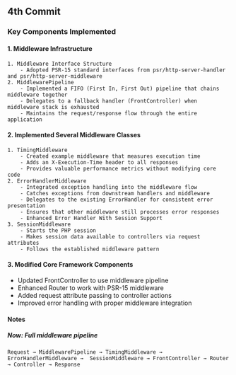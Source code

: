 

## 4th Commit

### Key Components Implemented
#### 1. Middleware Infrastructure
    1. Middleware Interface Structure
        - Adopted PSR-15 standard interfaces from psr/http-server-handler and psr/http-server-middleware
    2. MiddlewarePipeline
        - Implemented a FIFO (First In, First Out) pipeline that chains middleware together
        - Delegates to a fallback handler (FrontController) when middleware stack is exhausted
        - Maintains the request/response flow through the entire application
#### 2. Implemented Several Middleware Classes
    1. TimingMiddleware
        - Created example middleware that measures execution time
        - Adds an X-Execution-Time header to all responses
        - Provides valuable performance metrics without modifying core code
    2. ErrorHandlerMiddleware
        - Integrated exception handling into the middleware flow
        - Catches exceptions from downstream handlers and middleware
        - Delegates to the existing ErrorHandler for consistent error presentation
        - Ensures that other middleware still processes error responses
        - Enhanced Error Handler With Session Support
    3. SessionMiddleware
        - Starts the PHP session
        - Makes session data available to controllers via request attributes
        - Follows the established middleware pattern


#### 3. Modified Core Framework Components
- Updated FrontController to use middleware pipeline
- Enhanced Router to work with PSR-15 middleware
- Added request attribute passing to controller actions
- Improved error handling with proper middleware integration


#### Notes

##### Now: Full middleware pipeline
`Request → MiddlewarePipeline → TimingMiddleware → ErrorHandlerMiddleware → 
SessionMiddleware → FrontController → Router → Controller → Response`
